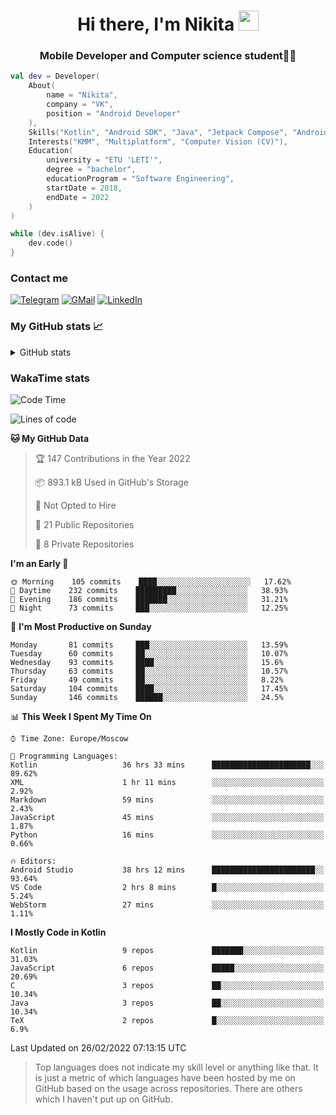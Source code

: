 <h1 align="center">
Hi there, I'm Nikita 
<img src="https://github.com/blackcater/blackcater/raw/main/images/Hi.gif" height="32"/>
</h1>
<h3 align="center">Mobile Developer and Computer science student👨‍💻</h3>

```kotlin
val dev = Developer(
    About(
        name = "Nikita",
        company = "VK",
        position = "Android Developer"
    ),
    Skills("Kotlin", "Android SDK", "Java", "Jetpack Compose", "Android Jetpack"),
    Interests("KMM", "Multiplatform", "Computer Vision (CV)"),
    Education(
        university = "ETU 'LETI'",
        degree = "bachelor",
        educationProgram = "Software Engineering",
        startDate = 2018,
        endDate = 2022
    )
)

while (dev.isAlive) {
    dev.code()
}
```

### Contact me

[![Telegram](https://img.shields.io/badge/Telegram-white?style=for-the-badge&logo=telegram&logoColor=29e9ea)](https://t.me/po4yka)
[![GMail](https://img.shields.io/badge/Gmail-white?style=for-the-badge&logo=gmail&logoColor=d14836)](mailto:pochaev.nik@gmail.com)
[![LinkedIn](https://img.shields.io/badge/linkedin%20-white.svg?&style=for-the-badge&logo=linkedin&logoColor=%230077B5)](https://www.linkedin.com/in/nikita-pochaev-415b5a1a1)

### My GitHub stats 📈

<details>
  <summary>GitHub stats</summary>
  <p align="center">
    <img src="https://github-readme-stats.vercel.app/api?username=po4yka&show_icons=true&theme=dark" />
  </p>
</details>

### WakaTime stats

<!--START_SECTION:waka-->
![Code Time](http://img.shields.io/badge/Code%20Time-2%2C273%20hrs%2012%20mins-blue)

![Lines of code](https://img.shields.io/badge/From%20Hello%20World%20I%27ve%20Written-1%20Million%20lines%20of%20code-blue)

**🐱 My GitHub Data** 

> 🏆 147 Contributions in the Year 2022
 > 
> 📦 893.1 kB Used in GitHub's Storage 
 > 
> 🚫 Not Opted to Hire
 > 
> 📜 21 Public Repositories 
 > 
> 🔑 8 Private Repositories  
 > 
**I'm an Early 🐤** 

```text
🌞 Morning    105 commits    ████░░░░░░░░░░░░░░░░░░░░░   17.62% 
🌆 Daytime    232 commits    █████████░░░░░░░░░░░░░░░░   38.93% 
🌃 Evening    186 commits    ███████░░░░░░░░░░░░░░░░░░   31.21% 
🌙 Night      73 commits     ███░░░░░░░░░░░░░░░░░░░░░░   12.25%

```
📅 **I'm Most Productive on Sunday** 

```text
Monday       81 commits     ███░░░░░░░░░░░░░░░░░░░░░░   13.59% 
Tuesday      60 commits     ██░░░░░░░░░░░░░░░░░░░░░░░   10.07% 
Wednesday    93 commits     ████░░░░░░░░░░░░░░░░░░░░░   15.6% 
Thursday     63 commits     ██░░░░░░░░░░░░░░░░░░░░░░░   10.57% 
Friday       49 commits     ██░░░░░░░░░░░░░░░░░░░░░░░   8.22% 
Saturday     104 commits    ████░░░░░░░░░░░░░░░░░░░░░   17.45% 
Sunday       146 commits    ██████░░░░░░░░░░░░░░░░░░░   24.5%

```


📊 **This Week I Spent My Time On** 

```text
⌚︎ Time Zone: Europe/Moscow

💬 Programming Languages: 
Kotlin                   36 hrs 33 mins      ██████████████████████░░░   89.62% 
XML                      1 hr 11 mins        ░░░░░░░░░░░░░░░░░░░░░░░░░   2.92% 
Markdown                 59 mins             ░░░░░░░░░░░░░░░░░░░░░░░░░   2.43% 
JavaScript               45 mins             ░░░░░░░░░░░░░░░░░░░░░░░░░   1.87% 
Python                   16 mins             ░░░░░░░░░░░░░░░░░░░░░░░░░   0.66%

🔥 Editors: 
Android Studio           38 hrs 12 mins      ███████████████████████░░   93.64% 
VS Code                  2 hrs 8 mins        █░░░░░░░░░░░░░░░░░░░░░░░░   5.24% 
WebStorm                 27 mins             ░░░░░░░░░░░░░░░░░░░░░░░░░   1.11%

```

**I Mostly Code in Kotlin** 

```text
Kotlin                   9 repos             ███████░░░░░░░░░░░░░░░░░░   31.03% 
JavaScript               6 repos             █████░░░░░░░░░░░░░░░░░░░░   20.69% 
C                        3 repos             ██░░░░░░░░░░░░░░░░░░░░░░░   10.34% 
Java                     3 repos             ██░░░░░░░░░░░░░░░░░░░░░░░   10.34% 
TeX                      2 repos             █░░░░░░░░░░░░░░░░░░░░░░░░   6.9%

```



 Last Updated on 26/02/2022 07:13:15 UTC
<!--END_SECTION:waka-->

> Top languages does not indicate my skill level or anything like that. It is just a metric of which languages have been hosted by me on GitHub based on the usage across repositories. There are others which I haven't put up on GitHub.
